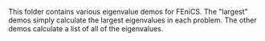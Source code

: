 This folder contains various eigenvalue demos for FEniCS. The "largest" demos simply calculate the largest eigenvalues in each problem. 
The other demos calculate a list of all of the eigenvalues.
